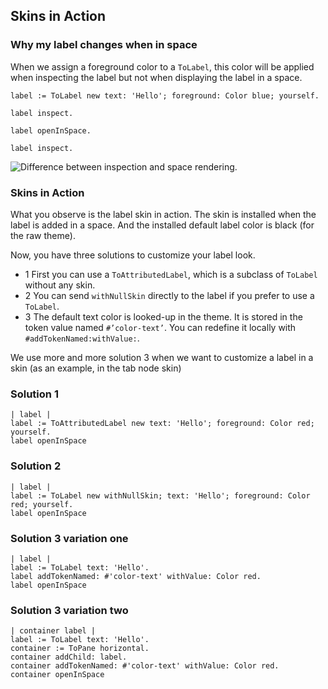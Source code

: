 ## Skins in Action

### Why my label changes when in space

When we assign a foreground color to a `ToLabel`, this color will be applied when inspecting the label but not when displaying the label in a space. 

```
label := ToLabel new text: 'Hello'; foreground: Color blue; yourself.

label inspect.

label openInSpace.

label inspect.
```

![Difference between inspection and space rendering.](figures/helloBlackBlue)


### Skins in Action

What you observe is the label skin in action.
The skin is installed when the label is added in a space.
And the installed default label color is black (for the raw theme).

Now, you have three solutions to customize your label look.

- 1 First you can use a `ToAttributedLabel`, which is a subclass of `ToLabel` without any skin.
- 2 You can send `withNullSkin` directly to the label if you prefer to use a `ToLabel`.
- 3 The default text color is looked-up in the theme. It is stored in the token value named `#’color-text’`. You can redefine it locally with `#addTokenNamed:withValue:`. 

We use more and more solution 3 when we want to customize a label in a skin (as an example, in the tab node skin)

### Solution 1 

```
| label |
label := ToAttributedLabel new text: 'Hello'; foreground: Color red; yourself.
label openInSpace
```

### Solution 2

```
| label |
label := ToLabel new withNullSkin; text: 'Hello'; foreground: Color red; yourself.
label openInSpace
```

### Solution 3 variation one 

```
| label |
label := ToLabel text: 'Hello'.
label addTokenNamed: #'color-text' withValue: Color red.
label openInSpace
```

### Solution 3 variation two

```
| container label |
label := ToLabel text: 'Hello'.
container := ToPane horizontal.
container addChild: label.
container addTokenNamed: #'color-text' withValue: Color red.
container openInSpace
```